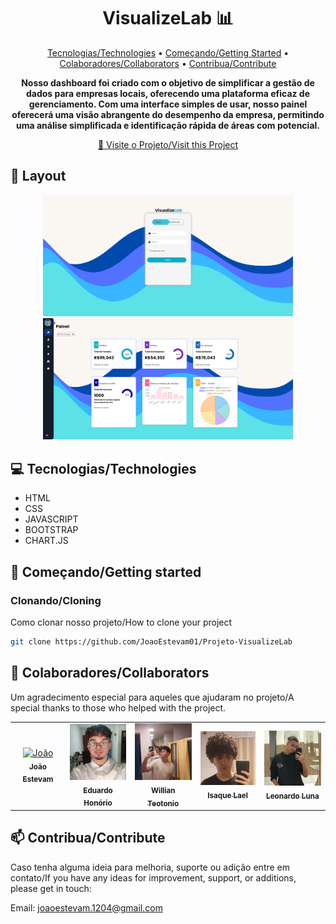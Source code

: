 <h1 align="center" style="font-weight: bold;">VisualizeLab 📊</h1>

<p align="center">
 <a href="#tech">Tecnologias/Technologies</a> • 
 <a href="#started">Começando/Getting Started</a> • 
  <a href="#colab">Colaboradores/Collaborators</a> •
 <a href="#contribute">Contribua/Contribute</a>
</p>

<p align="center">
    <b>Nosso dashboard foi criado com o objetivo de simplificar a gestão de dados para empresas locais, oferecendo uma plataforma eficaz de gerenciamento. Com uma interface simples de usar, nosso painel oferecerá uma visão abrangente do desempenho da empresa, permitindo uma análise simplificada e identificação rápida de áreas com potencial.</b>
</p>

<p align="center">
     <a href="https://github.com/JoaoEstevam01/Projeto-VisualizeLab">📱 Visite o Projeto/Visit this Project</a>
</p>

<h2 id="layout">🎨 Layout</h2>

<p align="center">
    <img src="/img/Tela-Login.png" width="400px">
    <img src="/img/Painel-Dash.png" width="400px">
</p>

<h2 id="technologies">💻 Tecnologias/Technologies</h2>

- HTML
- CSS
- JAVASCRIPT
- BOOTSTRAP
- CHART.JS

<h2 id="started">🚀 Começando/Getting started</h2>

<h3>Clonando/Cloning</h3>

Como clonar nosso projeto/How to clone your project

```bash
git clone https://github.com/JoaoEstevam01/Projeto-VisualizeLab
```

<h2 id="colab">🤝 Colaboradores/Collaborators</h2>

Um agradecimento especial para aqueles que ajudaram no projeto/A special thanks to those who helped with the project.

<table>
  <tr>
    <td align="center">
      <a href="https://github.com/JoaoEstevam01">
        <img src="/img/João.jpeg" width="100px;" alt="João"/><br>
        <sub>
          <b>João Estevam</b>
        </sub>
      </a>
    </td>
    <td align="center">
      <a href="https://github.com/eumura7">
        <img src="/img/Edu.jpeg" width="100px;" alt="Edu"/><br>
        <sub>
          <b>Eduardo Honório</b>
        </sub>
      </a>
    </td>
    <td align="center">
      <a href="https://github.com/notwiu">
        <img src="/img/will.jpeg" width="100px;" alt="Willian Teotonio"/><br>
        <sub>
          <b>Willian Teotonio</b>
        </sub>
      </a>
    </td>
        <td align="center">
      <a href="https://github.com/imLaeL">
        <img src="/img/Isaque.jpeg" width="100px;" alt="Isaque Lael"/><br>
        <sub>
          <b>Isaque Lael</b>
        </sub>
      </a>
    </td>
        <td align="center">
      <a href="https://github.com/LeoLuna307">
        <img src="/img/Leo.jpeg" width="100px;" alt="Leonardo Luna"/><br>
        <sub>
          <b>Leonardo Luna</b>
        </sub>
      </a>
    </td>
  </tr>
</table>

<h2 id="contribute">📫 Contribua/Contribute</h2>

Caso tenha alguma ideia para melhoria, suporte ou adição entre em contato/If you have any ideas for improvement, support, or additions, please get in touch:

Email: joaoestevam.1204@gmail.com

